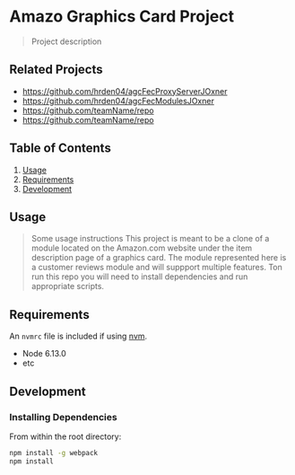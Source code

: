 # Amazo Graphics Card Project

> Project description

## Related Projects

  - https://github.com/hrden04/agcFecProxyServerJOxner
  - https://github.com/hrden04/agcFecModulesJOxner
  - https://github.com/teamName/repo
  - https://github.com/teamName/repo

## Table of Contents

1. [Usage](#Usage)
1. [Requirements](#requirements)
1. [Development](#development)

## Usage

> Some usage instructions This project is meant to be a clone of a module located on the Amazon.com website under the item description page of a graphics card. The module represented here is a customer reviews module and will suppport multiple features. Ton run this repo you will need to install dependencies and run appropriate scripts.

## Requirements

An `nvmrc` file is included if using [nvm](https://github.com/creationix/nvm).

- Node 6.13.0
- etc

## Development

### Installing Dependencies

From within the root directory:

```sh
npm install -g webpack
npm install
```

